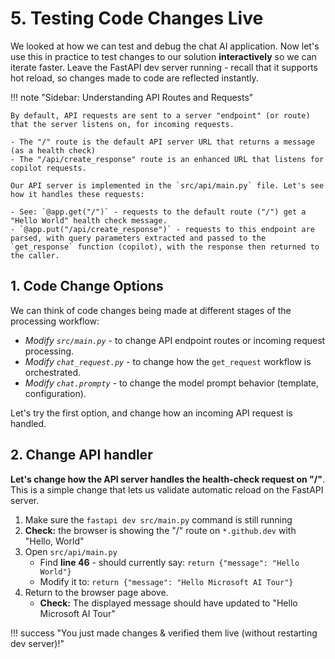 # 5. Testing Code Changes Live

We looked at how we can test and debug the chat AI application. Now let's use this in practice to test changes to our solution **interactively** so we can iterate faster. Leave the FastAPI dev server running - recall that it supports hot reload, so changes made to code are reflected instantly.

!!! note "Sidebar: Understanding API Routes and Requests"

    By default, API requests are sent to a server "endpoint" (or route) that the server listens on, for incoming requests.

    - The "/" route is the default API server URL that returns a message (as a health check)
    - The "/api/create_response" route is an enhanced URL that listens for copilot requests.

    Our API server is implemented in the `src/api/main.py` file. Let's see how it handles these requests:

    - See: `@app.get("/")` - requests to the default route ("/") get a "Hello World" health check message.
    - `@app.put("/api/create_response")` - requests to this endpoint are parsed, with query parameters extracted and passed to the `get_response` function (copilot), with the response then returned to the caller.

## 1. Code Change Options

We can think of code changes being made at different stages of the processing workflow:

- _Modify `src/main.py`_ - to change API endpoint routes or incoming request processing.
- _Modify `chat_request.py`_ - to change how the `get_request` workflow is orchestrated. 
- _Modify `chat.prompty`_ - to change the model prompt behavior (template, configuration). 

Let's try the first option, and change how an incoming API request is handled.

## 2. Change API handler

**Let's change how the API server handles the health-check request on "/"**. This is a simple change that lets us validate automatic reload on the FastAPI server.

1. Make sure the `fastapi dev src/main.py` command is still running
1. **Check:** the browser is showing the "/" route on `*.github.dev` with "Hello, World"
1. Open `src/api/main.py`
    - Find  **line 46** - should currently say: `return {"message": "Hello World"}`
    - Modify it to: `return {"message": "Hello Microsoft AI Tour"}`
1. Return to the browser page above.
    - **Check:** The displayed message should have updated to "Hello Microsoft AI Tour"

!!! success "You just made changes & verified them live (without restarting dev server)!"
